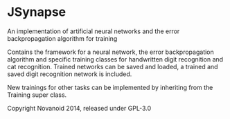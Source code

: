JSynapse
========

An implementation of artificial neural networks and the error backpropagation algorithm for training


Contains the framework for a neural network, the error backpropagation algorithm and specific training classes for handwritten digit recognition and cat recognition. Trained networks can be saved and loaded, a trained and saved digit recognition network is included.

New trainings for other tasks can be implemented by inheriting from the Training super class.

Copyright Novanoid 2014, released under GPL-3.0
